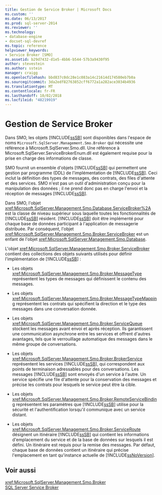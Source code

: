 ```yaml
---
title: Gestion de Service Broker | Microsoft Docs
ms.custom: ''
ms.date: 06/13/2017
ms.prod: sql-server-2014
ms.reviewer: ''
ms.technology:
- database-engine
- docset-sql-devref
ms.topic: reference
helpviewer_keywords:
- Service Broker [SMO]
ms.assetid: b29d7432-d1e5-4bb6-b544-57b3a9430f95
author: stevestein
ms.author: sstein
manager: craigg
ms.openlocfilehash: bbd837c0dc28e1c083a14c21614d174580eb7b0a
ms.sourcegitcommit: 3da2edf82763852cff6772a1a282ace3034b4936
ms.translationtype: MT
ms.contentlocale: fr-FR
ms.lasthandoff: 10/02/2018
ms.locfileid: "48219919"
---
```

# <a name="managing-service-broker"></a>Gestion de Service Broker
  Dans SMO, les objets [!INCLUDE[ssSB](../../../includes/sssb-md.md)] sont disponibles dans l'espace de noms `Microsoft.SqlServer.Management.Smo.Broker` qui nécessite une référence à Microsoft.SqlServer.Smo.dll. Une référence à Microsoft.SqlServer.ServiceBrokerEnum.dll est également requise pour la prise en charge des informations de classe.  
  
 SMO fournit un ensemble d'objets [!INCLUDE[ssSB](../../../includes/sssb-md.md)] qui permettent une gestion par programme (DDL) de l'implémentation de [!INCLUDE[ssSB](../../../includes/sssb-md.md)]. Ceci inclut la définition des types de messages, des contrats, des files d'attente et des services. SMO n'est pas un outil d'administration conçu pour la manipulation des données ; il ne prend donc pas en charge l'envoi et la réception de messages [!INCLUDE[ssSB](../../../includes/sssb-md.md)].  
  
 Dans SMO, l'objet <xref:Microsoft.SqlServer.Management.Smo.Database.ServiceBroker%2A> est la classe de niveau supérieur sous laquelle toutes les fonctionnalités de [!INCLUDE[ssSB](../../../includes/sssb-md.md)] résident. [!INCLUDE[ssSB](../../../includes/sssb-md.md)] doit être implémenté pour chaque base de données participant à l'application de messagerie distribuée. Par conséquent, l'objet <xref:Microsoft.SqlServer.Management.Smo.Broker.ServiceBroker> est un enfant de l'objet <xref:Microsoft.SqlServer.Management.Smo.Database>.  
  
 L'objet <xref:Microsoft.SqlServer.Management.Smo.Broker.ServiceBroker> contient des collections des objets suivants utilisés pour définir l'implémentation de [!INCLUDE[ssSB](../../../includes/sssb-md.md)] :  
  
-   Les objets <xref:Microsoft.SqlServer.Management.Smo.Broker.MessageType> représentent les types de messages qui définissent le contenu des messages.  
  
-   Les objets <xref:Microsoft.SqlServer.Management.Smo.Broker.MessageTypeMapping> représentent les contrats qui spécifient la direction et le type des messages dans une conversation donnée.  
  
-   Les objets <xref:Microsoft.SqlServer.Management.Smo.Broker.ServiceQueue> stockent les messages avant envoi et après réception. Ils garantissent une communication asynchrone entre les services et offrent d'autres avantages, tels que le verrouillage automatique des messages dans le même groupe de conversations.  
  
-   Les objets <xref:Microsoft.SqlServer.Management.Smo.Broker.BrokerService> représentent les services [!INCLUDE[ssSB](../../../includes/sssb-md.md)], qui correspondent aux points de terminaison adressables pour des conversations. Les messages [!INCLUDE[ssSB](../../../includes/sssb-md.md)] sont envoyés d'un service à l'autre. Un service spécifie une file d'attente pour la conservation des messages et précise les contrats pour lesquels le service peut être la cible.  
  
-   Les objets <xref:Microsoft.SqlServer.Management.Smo.Broker.RemoteServiceBinding> représentent les paramètres que [!INCLUDE[ssSB](../../../includes/sssb-md.md)] utilise pour la sécurité et l'authentification lorsqu'il communique avec un service distant.  
  
-   Les objets <xref:Microsoft.SqlServer.Management.Smo.Broker.ServiceRoute> désignent un itinéraire [!INCLUDE[ssSB](../../../includes/sssb-md.md)] qui contient les informations d'emplacement du service et de la base de données sur lesquels il est défini. Un itinéraire est requis pour la remise des messages. Par défaut, chaque base de données contient un itinéraire qui précise l'emplacement en tant qu'instance actuelle de [!INCLUDE[ssNoVersion](../../../includes/ssnoversion-md.md)].  
  
## <a name="see-also"></a>Voir aussi  
 <xref:Microsoft.SqlServer.Management.Smo.Broker>   
 [SQL Server Service Broker](../../../database-engine/configure-windows/sql-server-service-broker.md)  
  
  
